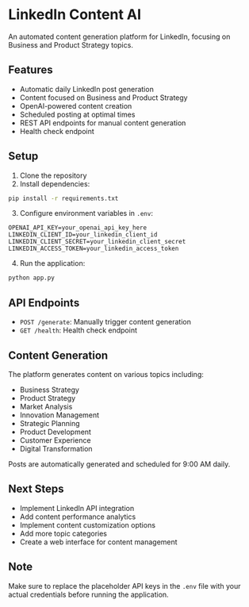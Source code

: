 # LinkedIn Content AI

An automated content generation platform for LinkedIn, focusing on Business and Product Strategy topics.

## Features

- Automatic daily LinkedIn post generation
- Content focused on Business and Product Strategy
- OpenAI-powered content creation
- Scheduled posting at optimal times
- REST API endpoints for manual content generation
- Health check endpoint

## Setup

1. Clone the repository
2. Install dependencies:
```bash
pip install -r requirements.txt
```

3. Configure environment variables in `.env`:
```
OPENAI_API_KEY=your_openai_api_key_here
LINKEDIN_CLIENT_ID=your_linkedin_client_id
LINKEDIN_CLIENT_SECRET=your_linkedin_client_secret
LINKEDIN_ACCESS_TOKEN=your_linkedin_access_token
```

4. Run the application:
```bash
python app.py
```

## API Endpoints

- `POST /generate`: Manually trigger content generation
- `GET /health`: Health check endpoint

## Content Generation

The platform generates content on various topics including:
- Business Strategy
- Product Strategy
- Market Analysis
- Innovation Management
- Strategic Planning
- Product Development
- Customer Experience
- Digital Transformation

Posts are automatically generated and scheduled for 9:00 AM daily.

## Next Steps

- Implement LinkedIn API integration
- Add content performance analytics
- Implement content customization options
- Add more topic categories
- Create a web interface for content management

## Note

Make sure to replace the placeholder API keys in the `.env` file with your actual credentials before running the application.
